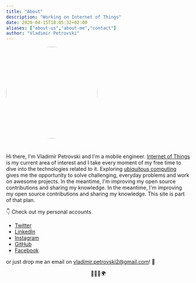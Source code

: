 ```yaml
---
title: "About"
description: "Working on Internet of Things"
date: 2020-04-15T18:05:32+02:00
aliases: ["about-us","about-me","contact"]
author: "Vladimir Petrovski"
---
```


<div style="width: 250px; height: 250px; margin-bottom: 40px">
  <img style="width: 100%; height: auto; border-radius: 100%" src="/images/profile.jpg"/>
</div>

Hi there, I'm Vladimir Petrovski and I'm a mobile engineer. [Internet of Things](https://en.wikipedia.org/wiki/Internet_of_things) is my current area of interest and I take every moment of my free time to dive into the technologies related to it. Exploring [ubiquitous computing](https://en.wikipedia.org/wiki/Ubiquitous_computing) gives me the opportunity to solve challenging, everyday problems and work on awesome projects. In the meantime, I'm improving my open source contributions and sharing my knowledge. In the meantime, I'm improving my open source contributions and sharing my knowledge. This site is part of that plan.

👇 Check out my personal accounts

* [Twitter](https://twitter.com/petrovskivlad)
* [LinkedIn](https://www.linkedin.com/in/vladimirpetrovski/)
* [Instagram](https://www.instagram.com/vladimir.petrovski/)
* [GitHub](https://github.com/vladimirpetrovski)
* [Facebook](https://www.facebook.com/vladimir.petrovski)

or just drop me an email on vladimir.petrovski2@gmail.com! 🍻

<div style="text-align: center;">
👨‍💻🎉🌍
</div>

